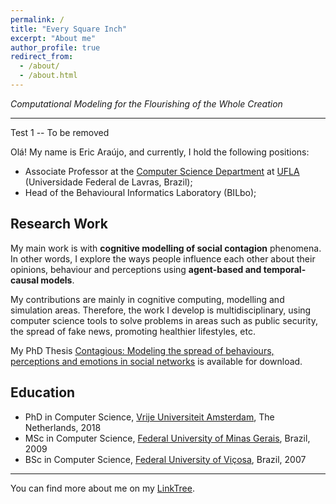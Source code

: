 ```yaml
---
permalink: /
title: "Every Square Inch"
excerpt: "About me"
author_profile: true
redirect_from: 
  - /about/
  - /about.html
---
```


*Computational Modeling for the Flourishing of the Whole Creation*

---

Test 1 -- To be removed

Olá! My name is Eric Araújo, and currently, I hold the following positions:

* Associate Professor at the [Computer Science Department](https://dcc.ufla.br/) at [UFLA](https://ufla.br/) (Universidade Federal de Lavras, Brazil);
* Head of the Behavioural Informatics Laboratory (BILbo);



## Research Work

My main work is with **cognitive modelling of social contagion** phenomena. In other words, I explore the ways people influence each other about their opinions, behaviour and perceptions using **agent-based and temporal-causal models**.

My contributions are mainly in cognitive computing, modelling and simulation areas. Therefore, the work I develop is multidisciplinary, using computer science tools to solve problems in areas such as public security, the spread of fake news, promoting healthier lifestyles, etc.

My PhD Thesis [Contagious: Modeling the spread of behaviours, perceptions and emotions in social networks](https://drive.google.com/file/d/12fdR1cLRy0w3ZdYKSot8UX0hrbqrOA7k/view?usp=sharing) is available for download.

## Education

* PhD in Computer Science, [Vrije Universiteit Amsterdam](https://vu.nl/nl), The Netherlands, 2018
* MSc in Computer Science, [Federal University of Minas Gerais](https://ufmg.br/), Brazil, 2009
* BSc in Computer Science, [Federal University of Viçosa](https://www.ufv.br/), Brazil, 2007

---

You can find more about me on my [LinkTree](https://linktr.ee/earaujo).